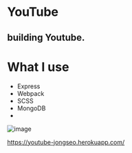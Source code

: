 # YouTube
 

## building Youtube.

# What I use
- Express
- Webpack
- SCSS
- MongoDB
- 
![image](https://user-images.githubusercontent.com/63527605/131096359-68609f14-2c92-477b-b298-1c92a3f4b108.png)

https://youtube-jongseo.herokuapp.com/

